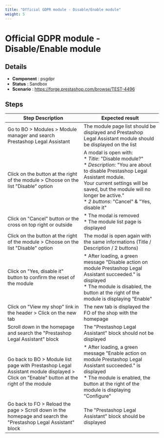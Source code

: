 ```yaml
---
title: "Official GDPR module - Disable/Enable module"
weight: 5
---
```


# Official GDPR module - Disable/Enable module
## Details
* **Component** : psgdpr
* **Status** : Sandbox
* **Scenario** : https://forge.prestashop.com/browse/TEST-4496

## Steps
| Step Description | Expected result |
| ----- | ----- |
| Go to BO > Modules > Module manager and search Prestashop Legal Assistant | The module page list should be displayed and Prestashop Legal Assistant module should be displayed on the list |
| Click on the button at the right of the module > Choose on the list "Disable" option | A modal is open with:<br> * *Title*: "Disable module?"<br> * *Description*: "You are about to disable Prestashop Legal Assistant module.<br>Your current settings will be saved, but the module will no longer be active."<br> * *2 buttons*: "Cancel" & "Yes, disable it" |
| Click on "Cancel" button or the cross on top right or outside | * The modal is removed<br> * The module list page is displayed |
| Click on the button at the right of the module > Choose on the list "Disable" option | The modal is open again with the same informations (Title / Description / 2 buttons) |
| Click on "Yes, disable it" button to confirm the reset of the module | * After loading, a green message "Disable action on module Prestashop Legal Assistant succeeded." is displayed<br> * The module is disabled, the button at the right of the module is displaying "Enable" |
| Click on "View my shop" link in the header > Click on the new tab | The new tab is displayed the FO of the shop with the homepage |
| Scroll down in the homepage and search the "Prestashop Legal Assistant" block | The "Prestashop Legal Assistant" block should not be displayed |
| Go back to BO > Module list page with Prestashop Legal Assistant module displayed > Click on "Enable" button at the right of the module | * After loading, a green message "Enable action on module Prestashop Legal Assistant succeeded." is displayed<br> * The module is enabled, the button at the right of the module is displaying "Configure" |
| Go back to FO > Reload the page > Scroll down in the homepage and search the "Prestashop Legal Assistant" block | The "Prestashop Legal Assistant" block should be displayed |

